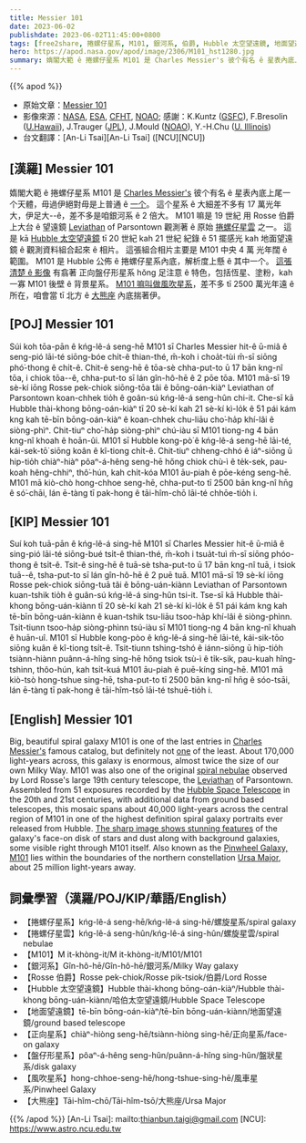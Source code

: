 ```yaml
---
title: Messier 101
date: 2023-06-02
publishdate: 2023-06-02T11:45:00+0800
tags: [free2share, 捲螺仔星系, M101, 銀河系, 伯爵, Hubble 太空望遠鏡, 地面望遠鏡, 正向星系, 盤仔形星系, 風吹星系, 大熊座]
hero: https://apod.nasa.gov/apod/image/2306/M101_hst1280.jpg
summary: 媠閣大範 ê 捲螺仔星系 M101 是 Charles Messier's 彼个有名 ê 星表內底上尾一个天體。
---
```


{{% apod %}}

- 原始文章：[Messier 101](https://apod.nasa.gov/apod/ap230602.html)
- 影像來源：[NASA](https://www.nasa.gov/), [ESA](https://www.spacetelescope.org/), [CFHT](https://www.cfht.hawaii.edu/), [NOAO](https://noirlab.edu/public/about/history-of-noao/);
感謝：K.Kuntz ([GSFC](https://universe.gsfc.nasa.gov/)), F.Bresolin ([U.Hawaii](https://www.ifa.hawaii.edu/)), J.Trauger ([JPL](https://www.jpl.nasa.gov/)), J.Mould ([NOAO](https://noirlab.edu/public/about/history-of-noao/)), Y.-H.Chu ([U. Illinois](https://astro.illinois.edu/))
- 台文翻譯：[An-Li Tsai][An-Li Tsai] ([NCU][NCU])

## [漢羅] Messier 101
媠閣大範 ê 捲螺仔星系 M101 是 [Charles Messier's][Charles Messier's] 彼个有名 ê 星表內底上尾一个天體，毋過伊絕對毋是上普通 ê [一个][one]。
這个星系 ê 大細差不多有 17 萬光年大，伊足大--ê，差不多是咱銀河系 ê 2 倍大。
M101 嘛是 19 世紀 用 Rosse 伯爵上大台 ê 望遠鏡 [Leviathan][Leviathan] of Parsontown 觀測著 ê 原始 [捲螺仔星雲][spiral nebulae] 之一。
這是 kā [Hubble 太空望遠鏡][Hubble Space Telescope] tī 20 世紀 kah 21 世紀 紀錄 ê 51 擺感光 kah 地面望遠鏡 ê 觀測資料組合起來 ê 相片。
這張組合相片主要是 M101 中央 4 萬 光年闊 ê 範圍。
M101 是 Hubble 公佈 ê 捲螺仔星系內底，解析度上懸 ê 其中一个。
[這張清楚 ê 影像][The sharp image shows stunning features] 有翕著 正向盤仔形星系 hŏng 足注意 ê 特色，包括恆星、塗粉，kah 一寡 M101 後壁 ê 背景星系。
[M101 嘛叫做風吹星系][Pinwheel Galaxy, M101]，差不多 tī 2500 萬光年遠 ê 所在，咱會當 tī 北方 ê [大熊座][Ursa Major] 內底揣著伊。

## [POJ] Messier 101
Súi koh tōa-pān ê kńg-lê-á seng-hē M101 sī Charles Messier hit-ê ū-miâ ê seng-pió lāi-té siōng-bóe chi̍t-ê thian-thé, m̄-koh i choa̍t-tùi m̄-sī siōng phó͘-thong ê chi̍t-ê.
Chit-ê seng-hē ê tōa-sè chha-put-to ū 17 bān kng-nî tōa, i chiok tōa--ê, chha-put-to sī lán gîn-hô-hē ê 2 pōe tōa.
M101 mā-sī 19 sè-kí iōng Rosse pek-chiok siōng-tōa tâi ê bōng-oán-kiàⁿ Leviathan of Parsontown koan-chhek tio̍h ê goân-sú kńg-lê-á seng-hûn chi-it.
Che-sī kā Hubble thài-khong bōng-oán-kiàⁿ tī 20 sè-kí kah 21 sè-kí kì-lo̍k ê 51 pái kám kng kah tē-bīn bōng-oán-kiàⁿ ê koan-chhek chu-liāu cho͘-ha̍p khí-lâi ê siòng-phìⁿ.
Chit-tiuⁿ cho͘-ha̍p siòng-phìⁿ chú-iàu sī M101 tiong-ng 4 bān kng-nî khoah ê hoān-ûi.
M101 sī Hubble kong-pò͘ ê kńg-lê-á seng-hē lāi-té, kái-sek-tō͘ siōng koân ê kî-tiong chi̍t-ê.
Chit-tiuⁿ chheng-chhó ê iáⁿ-siōng ū hip-tio̍h chiàⁿ-hiàⁿ pôaⁿ-á-hêng seng-hē hőng chiok chù-ì ê te̍k-sek, pau-koah hêng-chhiⁿ, thô͘-hún, kah chi̍t-kóa M101 āu-piah ê pōe-kéng seng-hē.
M101 mā kiò-chò hong-chhoe seng-hē, chha-put-to tī 2500 bān kng-nî hn̄g ê só͘-chāi, lán ē-tàng tī pak-hong ê tāi-hîm-chō lāi-té chhōe-tio̍h i.

## [KIP] Messier 101
Suí koh tuā-pān ê kńg-lê-á sing-hē M101 sī Charles Messier hit-ê ū-miâ ê sing-pió lāi-té siōng-bué tsi̍t-ê thian-thé, m̄-koh i tsua̍t-tuì m̄-sī siōng phóo-thong ê tsi̍t-ê.
Tsit-ê sing-hē ê tuā-sè tsha-put-to ū 17 bān kng-nî tuā, i tsiok tuā--ê, tsha-put-to sī lán gîn-hô-hē ê 2 puē tuā.
M101 mā-sī 19 sè-kí iōng Rosse pek-chiok siōng-tuā tâi ê bōng-uán-kiànn Leviathan of Parsontown kuan-tshik tio̍h ê guân-sú kńg-lê-á sing-hûn tsi-it.
Tse-sī kā Hubble thài-khong bōng-uán-kiànn tī 20 sè-kí kah 21 sè-kí kì-lo̍k ê 51 pái kám kng kah tē-bīn bōng-uán-kiànn ê kuan-tshik tsu-liāu tsoo-ha̍p khí-lâi ê siòng-phìnn.
Tsit-tiunn tsoo-ha̍p siòng-phìnn tsú-iàu sī M101 tiong-ng 4 bān kng-nî khuah ê huān-uî.
M101 sī Hubble kong-pòo ê kńg-lê-á sing-hē lāi-té, kái-sik-tōo siōng kuân ê kî-tiong tsi̍t-ê.
Tsit-tiunn tshing-tshó ê iánn-siōng ū hip-tio̍h tsiànn-hiànn puânn-á-hîng sing-hē hőng tsiok tsù-ì ê ti̍k-sik, pau-kuah hîng-tshinn, thôo-hún, kah tsi̍t-kuá M101 āu-piah ê puē-kíng sing-hē.
M101 mā kiò-tsò hong-tshue sing-hē, tsha-put-to tī 2500 bān kng-nî hn̄g ê sóo-tsāi, lán ē-tàng tī pak-hong ê tāi-hîm-tsō lāi-té tshuē-tio̍h i.

## [English] Messier 101
Big, beautiful spiral galaxy M101 is one of the last entries in [Charles Messier's][Charles Messier's] famous catalog, but definitely not [one][one] of the least.
About 170,000 light-years across, this galaxy is enormous, almost twice the size of our own Milky Way.
M101 was also one of the original [spiral nebulae][spiral nebulae] observed by Lord Rosse's large 19th century telescope, the [Leviathan][Leviathan] of Parsontown.
Assembled from 51 exposures recorded by the [Hubble Space Telescope][Hubble Space Telescope] in the 20th and 21st centuries, with additional data from ground based telescopes, this mosaic spans about 40,000 light-years across the central region of M101 in one of the highest definition spiral galaxy portraits ever released from Hubble.
[The sharp image shows stunning features][The sharp image shows stunning features] of the galaxy's face-on disk of stars and dust along with background galaxies, some visible right through M101 itself.
Also known as the [Pinwheel Galaxy, M101][Pinwheel Galaxy, M101] lies within the boundaries of the northern constellation [Ursa Major][Ursa Major], about 25 million light-years away.

## 詞彙學習（漢羅/POJ/KIP/華語/English）
- 【捲螺仔星系】kńg-lê-á seng-hē/kńg-lê-á sing-hē/螺旋星系/spiral galaxy
- 【捲螺仔星雲】kńg-lê-á seng-hûn/kńg-lê-á sing-hûn/螺旋星雲/spiral nebulae
- 【M101】M it-khòng-it/M it-khòng-it/M101/M101
- 【銀河系】Gîn-hô-hē/Gîn-hô-hē/銀河系/Milky Way galaxy
- 【Rosse 伯爵】Rosse pek-chiok/Rosse pik-tsiok/伯爵/Lord Rosse
- 【Hubble 太空望遠鏡】Hubble thài-khong bōng-oán-kiàⁿ/Hubble thài-khong bōng-uán-kiànn/哈伯太空望遠鏡/Hubble Space Telescope
- 【地面望遠鏡】tē-bīn bōng-oán-kiàⁿ/tē-bīn bōng-uán-kiànn/地面望遠鏡/ground based telescope
- 【正向星系】chiàⁿ-hiòng seng-hē/tsiànn-hiòng sing-hē/正向星系/face-on galaxy
- 【盤仔形星系】pôaⁿ-á-hêng seng-hûn/puânn-á-hîng sing-hûn/盤狀星系/disk galaxy
- 【風吹星系】hong-chhoe-seng-hē/hong-tshue-sing-hē/風車星系/Pinwheel Galaxy
- 【大熊座】Tāi-hîm-chō/Tāi-hîm-tsō/大熊座/Ursa Major

{{% /apod %}}
[An-Li Tsai]: mailto:thianbun.taigi@gmail.com
[NCU]: https://www.astro.ncu.edu.tw

[copyright]: https://apod.nasa.gov/apod/fap/lib/about_apod.html#srapply
[License]: https://creativecommons.org/licenses/by/2.0/

[Charles Messier's]:https://www.nasa.gov/content/explore-the-night-sky-hubble-s-messier-catalog-bio
[one]:https://www.messier.seds.org/m/m102d.html
[spiral nebulae]:https://www.messier.seds.org/more/m101_rosse.html
[Leviathan]:https://birrcastle.com/telescope-astronomy/
[Hubble Space Telescope]:https://hubblesite.org/
[The sharp image shows stunning features]:https://hubblesite.org/contents/media/images/2006/10/1865-Image.html
[Pinwheel Galaxy, M101]:https://www.messier.seds.org/m/m101.html
[Ursa Major]:https://apod.nasa.gov/apod/ap160123.html
